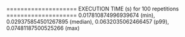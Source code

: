 ==================== EXECUTION TIME (s) for 100 repetitions ====================
0.017810874996939674 (min), 0.029375854501267895 (median), 0.0632035062466457 (p99), 0.07481187500525266 (max)